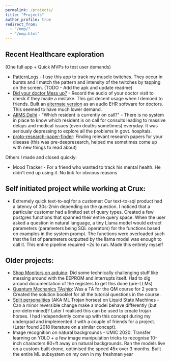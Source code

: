 ```yaml
---
permalink: /projects/
title: "Projects"
author_profile: true
redirect_from: 
  - "/nmp/"
  - "/nmp.html"
---
```

## Recent Healthcare exploration 
(One full app + Quick MVPs to test user demands)
- [PatternLogs](https://github.com/mvakde/PatternLogs) - I use this app to track my muscle twitches. They occur in bursts and I match the pattern and intensity of the twitches by tapping on the screen. (TODO - Add the apk and update readme)
- [Did your doctor Mess up?](https://mvakde.github.io/demo/) - Record the audio of your doctor visit to check if they made a mistake. This got decent usage when I demoed to friends. Built an [alternate version](https://mvakde.github.io/demo2/) as an audio EHR software for doctors. This seemed to have much lower demand.
- [AIIMS Delhi](https://github.com/mvakde/AIIMS-Delhi-Which-Resident-On-Call) - "Which resident is currently on call?" - There is no system in place to know which resident is on call for consults leading to massive delays and medical issues (even deaths sometimes) everyday. It was seriously depressing to explore all the problems in govt. hospitals. 
- [proto-research-paper-finder](https://github.com/mvakde/proto-research-paper-finder): Finding relevant research papers for your disease (this was pre-deepresearch, helped me sometimes come up with new things to read about)

Others I made and closed quickly:
- Mood Tracker - For a friend who wanted to track his mental health. He didn't end up using it. No link for obvious reasons
<!-- - Daily Checklist - For another friend who wanted to track her pain levels. She didn't end up using it. No link for obvious reasons -->

## Self initiated project while working at Crux:
- Extremely quick text-to-sql for a customer: Our text-to-sql product had a latency of 30s-2min depending on the question. I noticed that a particular customer had a limited set of query types. Created a few postgres functions that spanned their entire query space. When the user asked a question in natural language, a tiny Llama model would extract parameters (parameters being SQL operators) for the functions based on examples in the system prompt. The functions were overloaded such that the list of parameters outputted by the llama model was enough to call it. This entire pipeline required ~2s to run. Made this entirely myself

## Older projects:
- [Shop Monitors on arduino](https://github.com/mvakde/shop-monitors): Did some technically challenging stuff like messing around with the EEPROM and interrupts itself. Had to dig around documentation of the registers to get this done (pre-LLMs)
- [Quantum Mechanics TAship](https://mvakde.github.io/teaching/ph107-ph112): Was a TA for the QM course for 2 years. Created the solution booklet for all the tutorial questions in the course. 
- [Split personalities](/files/Report_Split_Personality_Simulation.pdf) (AKA ML Trojan horses) on Liquid State Machines - Can a minor reversible change make a model behave differently (but pre-determined)? Later I realised this can be used to create trojan horses. I had independently come up with this concept during my undergrad and implemented it with a couple of friends for a project. (Later found 2018 literature on a similar concept).
- Image recognition on natural backgrounds - UMIC 2020: Transfer learning on YOLO + a few image manipulation tricks to recognise 10-inch characters 80+ft away on natural backgrounds. Ran the models live on a custom-built drone, optimised the speed 45x over 3 months. Built the entire ML subsystem on my own in my freshman year

<!-- > **NOTE**: This has NOT been updated for a long time. Was a WIP, will be cringe.  

(Need to add : Machine Learning @ UMIC, Research Intern @ Paris, etc.)  
  
Simulating a brain disorder @ MELODE Labs, IITB [Link](/files/Report_Split_Personality_Simulation.pdf)
------
● Novel Idea: Simulated a brain disorder using neuromorphic computing principles   

Bachelor's Thesis @ LOQM, IITB [Link](/files/Bachelor's-Thesis-Mithil.pdf)
------
● Discovered parameters allowing 0% radiation losses in a photonic crystal  

Self-Balancing Arm
------
● Built a self-balancing arm using propellers fed with IMU and potentiometer data   
● Deployed a PID control algorithm with a kalman filter

Optical Character Reader
------
● Built an OCR to scan printed paper powered by a 2D Convoluted NN using Keras  
● Optimized the algorithm using Transfer Learning and data augmentation  
● 90% accuracy: Chars74k dataset; 80% accuracy on printed paper  

Shop Monitor [Link](https://github.com/mvakde/shop-monitors)
------
● Engineered a 2-in-1 Burglar Alarm and Fire sensor using an Arduino  
● Implemented advanced techniques that modified the Arduino functionality  

Parity-Time Symmetry [Link](https://github.com/mvakde/parity-time-symmetry)
------
● Non-hermitian hamiltonians: Implemented the Abeles’ matrix formalism in python  
● Plotted non-trivial ATRs and CPA laser points  

Chaotic Attractors [Link](/files/Strange-Attractors.pdf)
------
● Calculated multidimensional chaotic trajectories of 5 attractors using Runge-Kutta methods  

Analysis of proton-proton collisions [Link](https://github.com/mvakde/proton-collision-analysis)
------
● Reconfirmed deviations from the expected results of the transverse momentum of emitted particles  
● Analyzed 19 million datapoints (Monte Carlo data of 13 TeV collisions) in CERN’s ROOT  

Quantum Computing Reading Project [Link](/files/Quantum-Computing-Mithil-Vakde.pdf)
------
● Studied the basics of QIC and various quantum algorithms including the Deutsch-Jozsa, Quantum Fourier
Transform, Grover’s algorithm, and their implementations using quantum gates on Qiskit   -->

